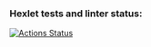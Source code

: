 ### Hexlet tests and linter status:
[![Actions Status](https://github.com/KrylovMikhail1985/java-project-lvl2/workflows/hexlet-check/badge.svg)](https://github.com/KrylovMikhail1985/java-project-lvl2/actions)